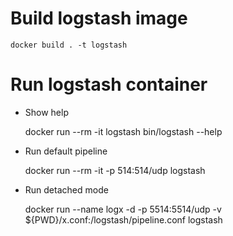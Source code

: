 Build logstash image
====================

    docker build . -t logstash

Run logstash container
======================

* Show help

    docker run --rm -it logstash bin/logstash --help

* Run default pipeline

    docker run --rm -it -p 514:514/udp logstash

* Run detached mode

    docker run --name logx -d -p 5514:5514/udp -v ${PWD}/x.conf:/logstash/pipeline.conf logstash
